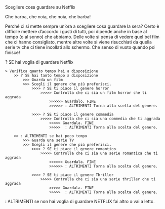 <!-- TRACCIA NUMERO 3 -->

Scegliere cosa guardare su Netflix

Che barba, che noia, che noia, che barba!

Perché ci si mette sempre un’ora a scegliere cosa guardare la sera? Certo è difficile mettere d’accordo i gusti di tutti, poi dipende anche in base al tempo (o al sonno) che abbiamo. Delle volte si pensa di vedere quel bel film che ci hanno consigliato, mentre altre volte si viene risucchiati da quella serie tv che ci tiene incollati allo schermo. Che senso di vuoto quando poi finisce!


<!-- SOLUZIONE TRACCIA NUMERO 3 -->

? SE hai voglia di guardare Netflix

    > Verifica quanto tempo hai a disposizione
        >> ? SE hai tanto tempo a disposizione 
            >>> Guarda un film
            >>> Scegli il genere che più preferisci.
                >>>> ? SE ti piace il genere horror
                    >>>>> Controlla che ci sia un film horror che ti aggrada
                        >>>>>> Guardalo. FINE
                        >>>>>> : ALTRIMENTI Torna alla scelta del genere.

                >>>> ? SE ti piace il genere commedia
                    >>>>> Controlla che ci sia una commedia che ti aggrada
                        >>>>> Guardala. FINE
                        >>>>>  : ALTRIMENTI Torna alla scelta del genere.

        >> : ALTRIMENTI se hai poco tempo
            >>> Guarda una serie TV
            >>> Scegli il genere che più preferisci.
                >>>> ? SE ti piace il genere romantico
                    >>>>> Controlla che ci sia una serie romantica che ti aggrada
                        >>>>>> Guardala. FINE
                        >>>>>> : ALTRIMENTI Torna alla scelta del genere.

                >>>> ? SE ti piace il genere Thriller
                    >>>>> Controlla che ci sia una serie thriller che ti aggrada
                        >>>>> Guardala. FINE
                        >>>>>  : ALTRIMENTI Torna alla scelta del genere. 

: ALTRIMENTI se non hai voglia di guardare NETFLIX fai altro o vai a letto.

